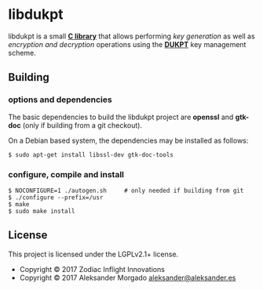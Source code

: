 
# libdukpt

libdukpt is a small **[C library](https://aleksander0m.github.io/libdukpt/)**
that allows performing *key generation* as well as *encryption and decryption*
operations using the
**[DUKPT](https://en.wikipedia.org/wiki/Derived_unique_key_per_transaction)**
key management scheme.

## Building

### options and dependencies

The basic dependencies to build the libdukpt project are **openssl** and
**gtk-doc** (only if building from a git checkout).

On a Debian based system, the dependencies may be installed as follows:
```
$ sudo apt-get install libssl-dev gtk-doc-tools
```

### configure, compile and install

```
$ NOCONFIGURE=1 ./autogen.sh     # only needed if building from git
$ ./configure --prefix=/usr
$ make
$ sudo make install
```

## License

This project is licensed under the LGPLv2.1+ license.

* Copyright © 2017 Zodiac Inflight Innovations
* Copyright © 2017 Aleksander Morgado <aleksander@aleksander.es>
